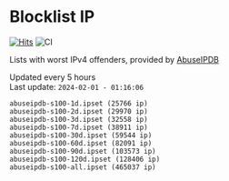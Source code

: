 # Blocklist IP

[![Hits](https://hits.seeyoufarm.com/api/count/incr/badge.svg?url=https%3A%2F%2Fgithub.com%2Fborestad%2Fblocklist-ip%2F&count_bg=%2379C83D&title_bg=%23555555&icon=&icon_color=%23E7E7E7&title=hits&edge_flat=false)](https://hits.seeyoufarm.com)  ![CI](https://img.shields.io/github/workflow/status/borestad/blocklist-ip/CI?style=flat-square)

Lists with worst IPv4 offenders, provided by [AbuseIPDB](https://www.abuseipdb.com/)

<!-- FOOTER-PLACEHOLDER -->
Updated every 5 hours<br>
Last update: `2024-02-01 - 01:16:06`
```
abuseipdb-s100-1d.ipset (25766 ip)
abuseipdb-s100-2d.ipset (29970 ip)
abuseipdb-s100-3d.ipset (32558 ip)
abuseipdb-s100-7d.ipset (38911 ip)
abuseipdb-s100-30d.ipset (59544 ip)
abuseipdb-s100-60d.ipset (82091 ip)
abuseipdb-s100-90d.ipset (103573 ip)
abuseipdb-s100-120d.ipset (128406 ip)
abuseipdb-s100-all.ipset (465037 ip)
```
